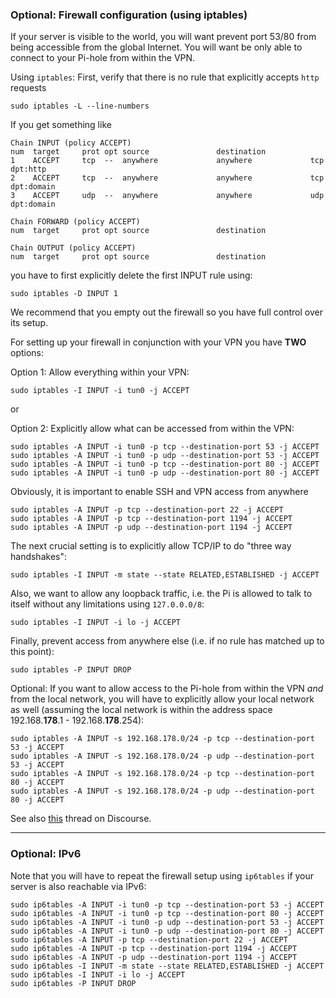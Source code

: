 ### Optional: Firewall configuration (using iptables)
If your server is visible to the world, you will want prevent port 53/80 from being accessible from the global Internet. You will want be only able to connect to your Pi-hole from within the VPN.

Using `iptables`: First, verify that there is no rule that explicitly accepts `http` requests
```
sudo iptables -L --line-numbers
```

If you get something like
```
Chain INPUT (policy ACCEPT)
num  target     prot opt source               destination
1    ACCEPT     tcp  --  anywhere             anywhere             tcp dpt:http
2    ACCEPT     tcp  --  anywhere             anywhere             tcp dpt:domain
3    ACCEPT     udp  --  anywhere             anywhere             udp dpt:domain

Chain FORWARD (policy ACCEPT)
num  target     prot opt source               destination

Chain OUTPUT (policy ACCEPT)
num  target     prot opt source               destination
```
you have to first explicitly delete the first INPUT rule using:
```
sudo iptables -D INPUT 1
```

We recommend that you empty out the firewall so you have full control over its setup.

For setting up your firewall in conjunction with your VPN you have **TWO** options:

Option 1: Allow everything within your VPN:
```
sudo iptables -I INPUT -i tun0 -j ACCEPT
```
or

Option 2: Explicitly allow what can be accessed from within the VPN:
```
sudo iptables -A INPUT -i tun0 -p tcp --destination-port 53 -j ACCEPT
sudo iptables -A INPUT -i tun0 -p udp --destination-port 53 -j ACCEPT
sudo iptables -A INPUT -i tun0 -p tcp --destination-port 80 -j ACCEPT
sudo iptables -A INPUT -i tun0 -p udp --destination-port 80 -j ACCEPT
```

Obviously, it is important to enable SSH and VPN access from anywhere
```
sudo iptables -A INPUT -p tcp --destination-port 22 -j ACCEPT
sudo iptables -A INPUT -p tcp --destination-port 1194 -j ACCEPT
sudo iptables -A INPUT -p udp --destination-port 1194 -j ACCEPT
```

The next crucial setting is to explicitly allow TCP/IP to do "three way handshakes":
```
sudo iptables -I INPUT -m state --state RELATED,ESTABLISHED -j ACCEPT
```

Also, we want to allow any loopback traffic, i.e. the Pi is allowed to talk to itself without any limitations using `127.0.0.0/8`:
```
sudo iptables -I INPUT -i lo -j ACCEPT
```

Finally, prevent access from anywhere else (i.e. if no rule has matched up to this point):
```
sudo iptables -P INPUT DROP
```

Optional: If you want to allow access to the Pi-hole from within the VPN *and* from the local network, you will have to explicitly allow your local network as well (assuming the local network is within the address space 192.168.**178**.1 - 192.168.**178**.254):
```
sudo iptables -A INPUT -s 192.168.178.0/24 -p tcp --destination-port 53 -j ACCEPT
sudo iptables -A INPUT -s 192.168.178.0/24 -p udp --destination-port 53 -j ACCEPT
sudo iptables -A INPUT -s 192.168.178.0/24 -p tcp --destination-port 80 -j ACCEPT
sudo iptables -A INPUT -s 192.168.178.0/24 -p udp --destination-port 80 -j ACCEPT
```
See also [this](https://discourse.pi-hole.net/t/pihole-vpn-with-iptables/2384) thread on Discourse.

---
### Optional: IPv6

Note that you will have to repeat the firewall setup using `ip6tables` if your server is also reachable via IPv6:

```
sudo ip6tables -A INPUT -i tun0 -p tcp --destination-port 53 -j ACCEPT
sudo ip6tables -A INPUT -i tun0 -p tcp --destination-port 80 -j ACCEPT
sudo ip6tables -A INPUT -i tun0 -p udp --destination-port 53 -j ACCEPT
sudo ip6tables -A INPUT -i tun0 -p udp --destination-port 80 -j ACCEPT
sudo ip6tables -A INPUT -p tcp --destination-port 22 -j ACCEPT
sudo ip6tables -A INPUT -p tcp --destination-port 1194 -j ACCEPT
sudo ip6tables -A INPUT -p udp --destination-port 1194 -j ACCEPT
sudo ip6tables -I INPUT -m state --state RELATED,ESTABLISHED -j ACCEPT
sudo ip6tables -I INPUT -i lo -j ACCEPT
sudo ip6tables -P INPUT DROP
```